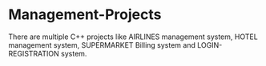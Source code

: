 # Management-Projects
There are multiple C++ projects like AIRLINES management system, HOTEL management system, SUPERMARKET Billing system and LOGIN-REGISTRATION system.
